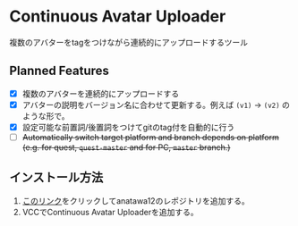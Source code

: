 # Continuous Avatar Uploader

複数のアバターをtagをつけながら連続的にアップロードするツール

## Planned Features

- [x] 複数のアバターを連続的にアップロードする
- [x] アバターの説明をバージョン名に合わせて更新する。例えば `(v1)` -> `(v2)` のような形で。
- [x] 設定可能な前置詞/後置詞をつけてgitのtag付を自動的に行う
- [ ] ~~Automatically switch target platform and branch depends on platform (e.g. for quest, `quest-master` and for PC, `master` branch.)~~

## インストール方法

1. [このリンク][VCC-add-repo-link]をクリックしてanatawa12のレポジトリを追加する。
2. VCCでContinuous Avatar Uploaderを追加する。

[VCC-add-repo-link]: https://vpm.anatawa12.com/add-repo
